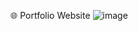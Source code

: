 🌐 Portfolio Website
![image](https://github.com/user-attachments/assets/d4d6fea2-85cd-46a9-bd4e-289f45e4c5da)

